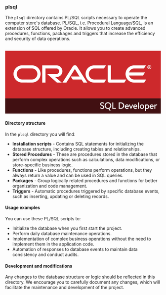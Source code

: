 

### plsql

The `plsql` directory contains PL/SQL scripts necessary to operate the computer store's database. PL/SQL, i.e. Procedural Language/SQL, is an extension of SQL offered by Oracle. It allows you to create advanced procedures, functions, packages and triggers that increase the efficiency and security of data operations.


<br>![info](../assets/images/plsql.png)

#### Directory structure

In the `plsql` directory you will find:

- **Installation scripts** - Contains SQL statements for initializing the database structure, including creating tables and relationships.
- **Stored Procedures** - These are procedures stored in the database that perform complex operations such as calculations, data modifications, or store-specific business logic.
- **Functions** - Like procedures, functions perform operations, but they always return a value and can be used in SQL queries.
- **Packages** - Group logically related procedures and functions for better organization and code management.
- **Triggers** - Automatic procedures triggered by specific database events, such as inserting, updating or deleting records.

#### Usage examples

You can use these PL/SQL scripts to:

- Initialize the database when you first start the project.
- Perform daily database maintenance operations.
- Implementation of complex business operations without the need to implement them in the application code.
- Automation of responses to database events to maintain data consistency and conduct audits.

#### Development and modifications

Any changes to the database structure or logic should be reflected in this directory. We encourage you to carefully document any changes, which will facilitate the maintenance and development of the project.

